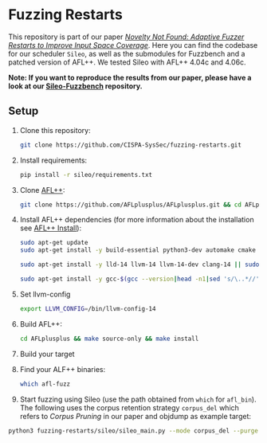 # Fuzzing Restarts

This repository is part of our paper *[Novelty Not Found: Adaptive Fuzzer Restarts to Improve Input Space Coverage](https://mschloegel.me/paper/schiller2023fuzzerrestarts.pdf)*. Here you can find the codebase for our scheduler `Sileo`, as well as the submodules for Fuzzbench and a patched version of AFL++. We tested Sileo with AFL++ 4.04c and 4.06c.

**Note: If you want to reproduce the results from our paper, please have a look at our [Sileo-Fuzzbench](https://github.com/CISPA-SysSec/fuzzing-restarts-fuzzbench) repository.**

## Setup

1. Clone this repository:

    ```bash
   git clone https://github.com/CISPA-SysSec/fuzzing-restarts.git
    ```

2. Install requirements:

   ```bash
   pip install -r sileo/requirements.txt
   ```

3. Clone [AFL++](https://github.com/AFLplusplus/AFLplusplus):

   ```bash
   git clone https://github.com/AFLplusplus/AFLplusplus.git && cd AFLplusplus && git checkout tags/4.04c
   ```

4. Install AFL++ dependencies (for more information about the installation see [AFL++ Install](https://github.com/AFLplusplus/AFLplusplus/blob/stable/docs/INSTALL.md)):

   ```bash
   sudo apt-get update
   sudo apt-get install -y build-essential python3-dev automake cmake git flex bison libglib2.0-dev libpixman-1-dev python3-setuptools cargo libgtk-3-dev

   sudo apt-get install -y lld-14 llvm-14 llvm-14-dev clang-14 || sudo apt-get install -y lld llvm llvm-dev clang
   
   sudo apt-get install -y gcc-$(gcc --version|head -n1|sed 's/\..*//'|sed 's/.* //')-plugin-dev libstdc++-$(gcc --version|head -n1|sed 's/\..*//'|sed 's/.* //')-dev
   ```

5. Set llvm-config

   ```bash
   export LLVM_CONFIG=/bin/llvm-config-14
   ```

6. Build AFL++:

   ```bash
   cd AFLplusplus && make source-only && make install
   ```

7. Build your target

8. Find your ALF++ binaries:

    ```bash
    which afl-fuzz
    ```

9.  Start fuzzing using Sileo (use the path obtained from `which` for `afl_bin`). The following uses the corpus retention strategy `corpus_del` which refers to *Corpus Pruning* in our paper and objdump as example target:

   ```bash
   python3 fuzzing-restarts/sileo/sileo_main.py --mode corpus_del --purge --runtime 24 --log INFO --afl_bin path_to_afl_bin/afl-fuzz --afl_seed seeds_dir --afl_out out_dir --afl_target path_to_target/objdump --afl_target_args -s -g -G @@
   ```
